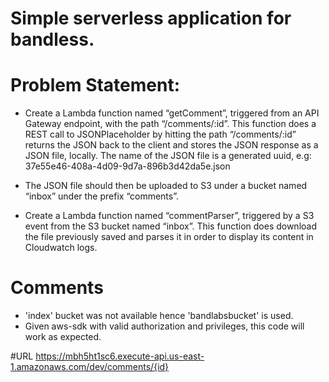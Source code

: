 # Simple serverless application for bandless.

# Problem Statement:
- Create a Lambda function named “getComment”, triggered from an API Gateway
endpoint, with the path “/comments/:id”. This function does a REST call to
JSONPlaceholder by hitting the path “/comments/:id” returns the JSON back to the
client and stores the JSON response as a JSON file, locally. The name of the JSON file
is a generated uuid, e.g: 37e55e46-408a-4d09-9d7a-896b3d42da5e.json

- The JSON file should then be uploaded to S3 under a bucket named “inbox” under the
prefix “comments”.

- Create a Lambda function named “commentParser”, triggered by a S3 event from the S3
bucket named “inbox”. This function does download the file previously saved and parses
it in order to display its content in Cloudwatch logs.


# Comments
- 'index' bucket was not available hence 'bandlabsbucket' is used.
- Given aws-sdk with valid authorization and privileges, this code will work as expected.

#URL
https://mbh5ht1sc6.execute-api.us-east-1.amazonaws.com/dev/comments/{id}